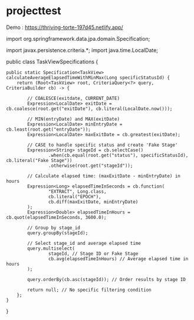 # projecttest
Demo : https://thriving-torte-197d45.netlify.app/

import org.springframework.data.jpa.domain.Specification;

import javax.persistence.criteria.*;
import java.time.LocalDate;

public class TaskViewSpecifications {

    public static Specification<TaskView> calculateAverageElapsedTimeWithMinMax(Long specificStatusId) {
        return (Root<TaskView> root, CriteriaQuery<?> query, CriteriaBuilder cb) -> {

            // COALESCE(exitdate, CURRENT_DATE)
            Expression<LocalDate> exitDate = cb.coalesce(root.get("exitDate"), cb.literal(LocalDate.now()));

            // MIN(entryDate) and MAX(exitDate)
            Expression<LocalDate> minEntryDate = cb.least(root.get("entryDate"));
            Expression<LocalDate> maxExitDate = cb.greatest(exitDate);

            // CASE to handle specific status and create 'Fake Stage'
            Expression<String> stageId = cb.selectCase()
                    .when(cb.equal(root.get("status"), specificStatusId), cb.literal("Fake Stage"))
                    .otherwise(root.get("stageId"));

            // Calculate elapsed time: (maxExitDate - minEntryDate) in hours
            Expression<Long> elapsedTimeInSeconds = cb.function(
                    "EXTRACT", Long.class,
                    cb.literal("EPOCH"),
                    cb.diff(maxExitDate, minEntryDate)
            );
            Expression<Double> elapsedTimeInHours = cb.quot(elapsedTimeInSeconds, 3600.0);

            // Group by stage_id
            query.groupBy(stageId);

            // Select stage_id and average elapsed time
            query.multiselect(
                    stageId, // Stage ID or Fake Stage
                    cb.avg(elapsedTimeInHours) // Average elapsed time in hours
            );

            query.orderBy(cb.asc(stageId)); // Order results by stage ID

            return null; // No specific filtering condition
        };
    }
}

